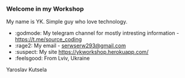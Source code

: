 ### Welcome in my Workshop



My name is YK. Simple guy who love technology.

- :godmode: My telegram channel for mostly intresting information - https://t.me/source_coding
- :rage2: My email - serwserw293@gmail.com
- :suspect: My site https://ykworkshop.herokuapp.com/
- :feelsgood: From Lviv, Ukraine


Yaroslav Kutsela
